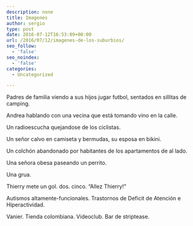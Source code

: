 ```yaml
---
description: none
title: Imagenes
author: sergio
type: post
date: 2016-07-12T16:53:09+00:00
url: /2016/07/12/imagenes-de-los-suburbios/
seo_follow:
  - 'false'
seo_noindex:
  - 'false'
categories:
  - Uncategorized

---
```

Padres de familia viendo a sus hijos jugar futbol, sentados en sillitas de camping.

Andrea hablando con una vecina que está tomando vino en la calle.

Un radioescucha quejandose de los ciclistas.

Un señor calvo en camiseta y bermudas, su esposa en bikini.

Un colchón abandonado por habitantes de los apartamentos de al lado.

Una señora obesa paseando un perrito.

Una grua.

Thierry mete un gol. dos. cinco. &#8220;Allez Thierry!&#8221;

Autismos altamente-funcionales. Trastornos de Deficit de Atención e Hiperactividad.

Vanier. Tienda colombiana. Videoclub. Bar de striptease.

&nbsp;

&nbsp;
